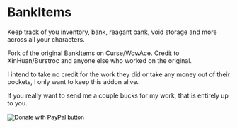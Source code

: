 # BankItems
Keep track of you inventory, bank, reagant bank, void storage and more across all your characters. 

Fork of the original BankItems on Curse/WowAce. Credit to XinHuan/Burstroc and anyone else who worked on the original.

I intend to take no credit for the work they did or take any money out of their pockets, I only want to keep this addon alive.

If you really want to send me a couple bucks for my work, that is entirely up to you.
<form action="https://www.paypal.com/donate" method="post" target="_top">
<input type="hidden" name="business" value="XTFVYNFC5S4CW" />
<input type="hidden" name="no_recurring" value="0" />
<input type="hidden" name="item_name" value="For those who wish to make a small contribution for my work on addons they love." />
<input type="hidden" name="currency_code" value="USD" />
<input type="image" src="https://www.paypalobjects.com/en_US/i/btn/btn_donate_LG.gif" border="0" name="submit" title="PayPal - The safer, easier way to pay online!" alt="Donate with PayPal button" />
<img alt="" border="0" src="https://www.paypal.com/en_US/i/scr/pixel.gif" width="1" height="1" />
</form>
